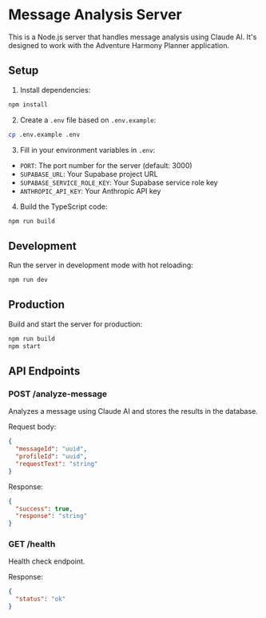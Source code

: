 # Message Analysis Server

This is a Node.js server that handles message analysis using Claude AI. It's designed to work with the Adventure Harmony Planner application.

## Setup

1. Install dependencies:
```bash
npm install
```

2. Create a `.env` file based on `.env.example`:
```bash
cp .env.example .env
```

3. Fill in your environment variables in `.env`:
- `PORT`: The port number for the server (default: 3000)
- `SUPABASE_URL`: Your Supabase project URL
- `SUPABASE_SERVICE_ROLE_KEY`: Your Supabase service role key
- `ANTHROPIC_API_KEY`: Your Anthropic API key

4. Build the TypeScript code:
```bash
npm run build
```

## Development

Run the server in development mode with hot reloading:
```bash
npm run dev
```

## Production

Build and start the server for production:
```bash
npm run build
npm start
```

## API Endpoints

### POST /analyze-message

Analyzes a message using Claude AI and stores the results in the database.

Request body:
```json
{
  "messageId": "uuid",
  "profileId": "uuid",
  "requestText": "string"
}
```

Response:
```json
{
  "success": true,
  "response": "string"
}
```

### GET /health

Health check endpoint.

Response:
```json
{
  "status": "ok"
}
``` 